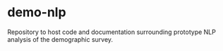 # demo-nlp
Repository to host code and documentation surrounding prototype NLP analysis of the demographic survey. 
